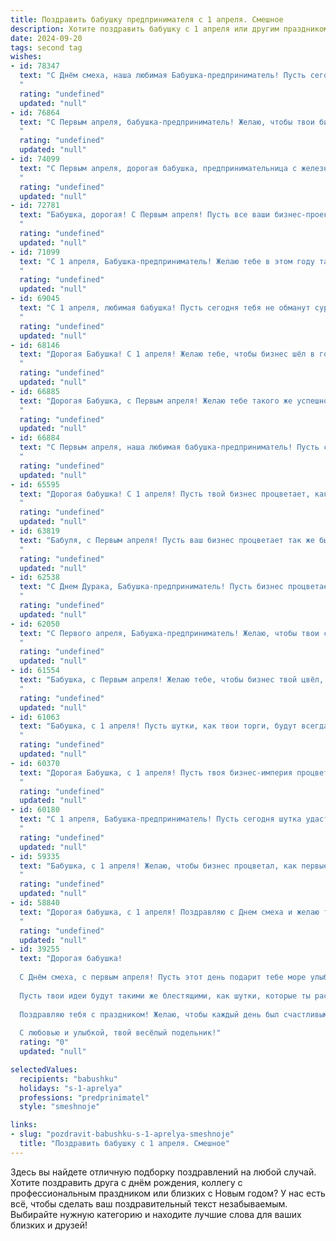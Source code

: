 ```yaml
---
title: Поздравить бабушку предпринимателя с 1 апреля. Смешное
description: Хотите поздравить бабушку с 1 апреля или другим праздником? Наш ИИ создаст незабываемое поздравление, а вы обязательно выделитесь среди других.  
date: 2024-09-20
tags: second tag
wishes:
- id: 78347
  text: "С Днём смеха, наша любимая Бабушка-предприниматель! Пусть сегодня все Ваши сделки будут удачными, а прибыль — бесконечной, как шутки Ваших внуков! 😉
  "
  rating: "undefined"
  updated: "null"
- id: 76864
  text: "С Первым апреля, бабушка-предприниматель! Желаю, чтобы твои бизнес-идеи были такими же свежими и оригинальными, как первоапрельские шутки, а прибыль – такой же стабильной, как курс валюты в день 1 апреля! 😉
  "
  rating: "undefined"
  updated: "null"
- id: 74099
  text: "С Первым апреля, дорогая бабушка, предпринимательница с железным характером и сногсшибательной финансовой хваткой! Желаю тебе в этом году не только прибылей, но и отличных шуток, чтобы все твои конкуренты просто падали от смеха! 😉
  "
  rating: "undefined"
  updated: "null"
- id: 72781
  text: "Бабушка, дорогая! С Первым апреля! Пусть все ваши бизнес-проекты в этом году будут такими же успешными, как ваши внуки, а конкуренты - такими же забавными, как шутки 1 апреля! 😁
  "
  rating: "undefined"
  updated: "null"
- id: 71099
  text: "С 1 апреля, Бабушка-предприниматель! Желаю тебе в этом году таких грандиозных сделок, чтобы даже твои конкуренты завидовали, как маленький щенок, завидующий косточке! 🦴😁
  "
  rating: "undefined"
  updated: "null"
- id: 69045
  text: "С 1 апреля, любимая бабушка! Пусть сегодня тебя не обманут суровые реалии рынка, а прибыль будет расти как на дрожжах!  😉🥂
  "
  rating: "undefined"
  updated: "null"
- id: 68146
  text: "Дорогая Бабушка! С 1 апреля! Желаю тебе, чтобы бизнес шёл в гору, как цены на нефть, а прибыль росла быстрее, чем курс доллара! Пусть конкуренты спят и видят тебя во сне, а клиенты стоят в очереди за твоими товарами!  🤣
  "
  rating: "undefined"
  updated: "null"
- id: 66885
  text: "Дорогая Бабушка, с Первым апреля! Желаю тебе такого же успешного года, как и твоя предпринимательская деятельность - полная смекалки, прибыли и неожиданных, но приятных сюрпризов! 😜🎉
  "
  rating: "undefined"
  updated: "null"
- id: 66884
  text: "С Первым апреля, наша любимая бабушка-предприниматель! Пусть сегодня сделки идут как по маслу, а клиенты сыплются, как кролики из шляпы! И помни: самый главный секрет успеха – это не бояться шутить над собой и уметь смеяться над любыми казусами, даже если они случаются в бизнесе! 😄
  "
  rating: "undefined"
  updated: "null"
- id: 65595
  text: "Дорогая бабушка! С 1 апреля! Пусть твой бизнес процветает, как первые весенние цветы, а клиенты приходят толпами, неся с собой не только деньги, но и искренние улыбки! 🎉💰😄
  "
  rating: "undefined"
  updated: "null"
- id: 63819
  text: "Бабуля, с Первым апреля! Пусть ваш бизнес процветает так же быстро, как сегодня меняются цены на ваши товары! 😉🎉
  "
  rating: "undefined"
  updated: "null"
- id: 62538
  text: "С Днем Дурака, Бабушка-предприниматель! Пусть бизнес процветает, как первоапрельские розыгрыши, а конкуренты ходят на цыпочках, опасаясь твоих гениальных идей! 😜🎉
  "
  rating: "undefined"
  updated: "null"
- id: 62050
  text: "С Первого апреля, Бабушка-предприниматель! Желаю, чтобы твои сделки были такими же удачными, как твои пирожки, а конкуренты такими же слабыми, как твой внук на уроке физкультуры! 😂
  "
  rating: "undefined"
  updated: "null"
- id: 61554
  text: "Бабушка, с Первым апреля! Желаю тебе, чтобы бизнес твой цвёл, как весенний одуванчик, и, как говорят старики, «деньги шли рекой», желательно, не только в налоговую! 😉
  "
  rating: "undefined"
  updated: "null"
- id: 61063
  text: "Бабушка, с 1 апреля! Пусть шутки, как твои торги, будут всегда выгодными и удачными, а конкуренты, как твои конкуренты, всегда будут ошарашены твоей деловой хваткой! 🎉🤣
  "
  rating: "undefined"
  updated: "null"
- id: 60370
  text: "Дорогая Бабушка, с 1 апреля! Пусть твоя бизнес-империя процветает, как весенние цветы, а конкуренты, как первоапрельские шутки, растворятся в воздухе! 😄🎉
  "
  rating: "undefined"
  updated: "null"
- id: 60180
  text: "С 1 апреля, Бабушка-предприниматель! Пусть сегодня шутка удастся, а сделка окажется выгоднее, чем кажется! 🎉😁
  "
  rating: "undefined"
  updated: "null"
- id: 59335
  text: "Бабушка, с 1 апреля! Желаю, чтобы бизнес процветал, как первые весенние цветы, и чтобы прибыль росла, как грибы после дождя! 😉
  "
  rating: "undefined"
  updated: "null"
- id: 58840
  text: "Дорогая бабушка, с 1 апреля! Поздравляю с Днем смеха и желаю тебе не останавливаться на достигнутом! Пусть твоя бизнес-империя процветает, прибыль растёт в геометрической прогрессии, а конкуренты трепещут перед твоим предпринимательским талантом!  😜
  "
  rating: "undefined"
  updated: "null"
- id: 39255
  text: "Дорогая бабушка!
  
  С Днём смеха, с первым апреля! Пусть этот день подарит тебе море улыбок и радости. Как настоящий предприниматель, ты знаешь, как важно не только зарабатывать деньги, но и хорошенько посмеяться!
  
  Пусть твои идеи будут такими же блестящими, как шутки, которые ты рассказываешь, а конкуренты пусть завидуют твоему уму и креативу! Знай, что даже в мире бизнеса иногда нужно просто отдохнуть и повеселиться.
  
  Поздравляю тебя с праздником! Желаю, чтобы каждый день был счастливым, как шутка, которая стала классикой! Пусть твои планы сбываются, а настроение всегда будет на высоте!
  
  С любовью и улыбкой, твой весёлый подельник!"
  rating: "0"
  updated: "null"

selectedValues:
  recipients: "babushku"
  holidays: "s-1-aprelya"
  professions: "predprinimatel"
  style: "smeshnoje"

links:
- slug: "pozdravit-babushku-s-1-aprelya-smeshnoje"
  title: "Поздравить бабушку с 1 апреля. Смешное"
---
```


Здесь вы найдете отличную подборку поздравлений на любой случай. 
Хотите поздравить друга с днём рождения, коллегу с профессиональным праздником или близких с Новым годом? У нас есть всё, чтобы сделать ваш поздравительный текст незабываемым. Выбирайте нужную категорию и находите лучшие слова для ваших близких и друзей!

